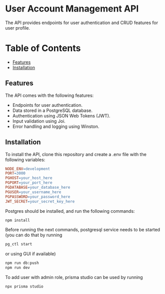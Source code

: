 # User Account Management API

The API provides endpoints for user authentication and CRUD features for user profile.

# Table of Contents

- [Features](#features)
- [Installation](#installation)


## Features

The API comes with the following features:

- Endpoints for user authentication.
- Data stored in a PostgreSQL database.
- Authentication using JSON Web Tokens (JWT).
- Input validation using Joi.
- Error handling and logging using Winston.

## Installation

To install the API, clone this repository and create a .env file with the following variables:

```makefile
NODE_ENV=development
PORT=3000
PGHOST=your_host_here
PGPORT=your_port_here
PGDATABASE=your_database_here
PGUSER=your_username_here
PGPASSWORD=your_password_here
JWT_SECRET=your_secret_key_here
```

Postgres should be installed, and run the following commands:

```sh
npm install
```

Before running the next commands, postgresql service needs to be started
(you can do that by running

```sh
pg_ctl start
```

or using GUI if available)

```sh
npm run db:push
npm run dev
```

To add user with admin role, prisma studio can be used by running

```sh
npx prisma studio
```
